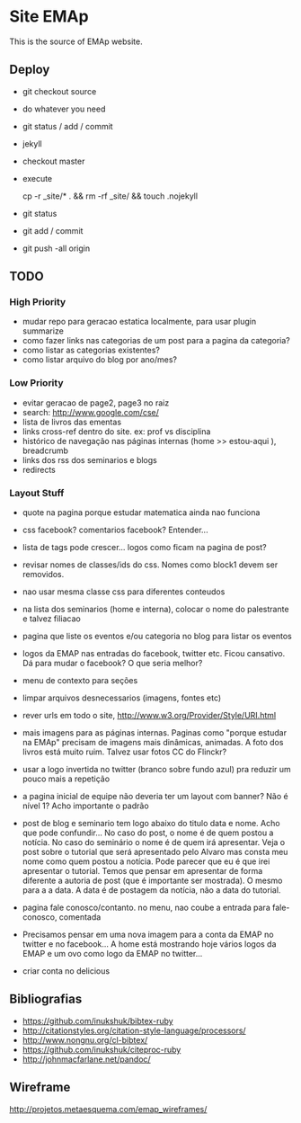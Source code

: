 
# Site EMAp

This is the source of EMAp website.

## Deploy

- git checkout source
- do whatever you need
- git status / add / commit
- jekyll
- checkout master
- execute 

    cp -r _site/* . && rm -rf _site/ && touch .nojekyll

- git status
- git add / commit
- git push -all origin


## TODO

### High Priority

- mudar repo para geracao estatica localmente, para usar plugin
  summarize
- como fazer links nas categorias de um post para a pagina da
  categoria? 
- como listar as categorias existentes?
- como listar arquivo do blog por ano/mes?

### Low Priority

- evitar geracao de page2, page3 no raiz
- search: http://www.google.com/cse/
- lista de livros das ementas
- links cross-ref dentro do site. ex: prof vs disciplina
- histórico de navegação nas páginas internas (home >> estou-aqui ), breadcrumb
- links dos rss dos seminarios e blogs
- redirects

### Layout Stuff

- quote na pagina porque estudar matematica ainda nao funciona
- css facebook? comentarios facebook? Entender...
- lista de tags pode crescer... logos como ficam na pagina de post?
- revisar nomes de classes/ids do css. Nomes como block1 devem ser
  removidos.
- nao usar mesma classe css para diferentes conteudos
- na lista dos seminarios (home e interna), colocar o nome do
  palestrante e talvez filiacao
- pagina que liste os eventos e/ou categoria no blog para listar os
  eventos
- logos da EMAP nas entradas do facebook, twitter etc. Ficou
  cansativo. Dá para mudar o facebook? O que seria melhor?

- menu de contexto para seções 

- limpar arquivos desnecessarios (imagens, fontes etc)

- rever urls em todo o site, http://www.w3.org/Provider/Style/URI.html

- mais imagens para as páginas internas. Paginas como "porque estudar
  na EMAp" precisam de imagens mais dinâmicas, animadas. A foto dos
  livros está muito ruim. Talvez usar fotos CC do Flinckr?

- usar a logo invertida no twitter (branco sobre fundo azul) pra
  reduzir um pouco mais a repetição

- a pagina inicial de equipe não deveria ter um layout com banner? Não
  é nível 1? Acho importante o padrão
  
- post de blog e seminario tem logo abaixo do titulo data e nome. Acho
  que pode confundir... No caso do post, o nome é de quem postou a
  notícia. No caso do seminário o nome é de quem irá apresentar. Veja o
  post sobre o tutorial que será apresentado pelo Alvaro mas consta meu
  nome como quem postou a notícia. Pode parecer que eu é que irei
  apresentar o tutorial. Temos que pensar em apresentar de forma
  diferente a autoria de post (que é importante ser mostrada). O mesmo
  para a a data. A data é de postagem da notícia, não a data do
  tutorial.

- pagina fale conosco/contanto. no menu, nao coube a entrada para
  fale-conosco, comentada

- Precisamos pensar em uma nova imagem para a conta da EMAP no twitter
  e no facebook... A home está mostrando hoje vários logos da EMAP e
  um ovo como logo da EMAP no twitter...
  
- criar conta no delicious


## Bibliografias
 
- https://github.com/inukshuk/bibtex-ruby
- http://citationstyles.org/citation-style-language/processors/
- http://www.nongnu.org/cl-bibtex/
- https://github.com/inukshuk/citeproc-ruby
- http://johnmacfarlane.net/pandoc/


## Wireframe

http://projetos.metaesquema.com/emap_wireframes/

